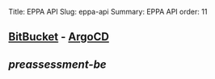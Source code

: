 Title: EPPA API
Slug: eppa-api
Summary: EPPA API 
order: 11

## <a href="https://git.euipo.europa.eu/projects/EPPA" target="_blank">BitBucket</a> - <a href="" target="_blank">ArgoCD</a>

## _preassessment-be_ 
